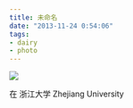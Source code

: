 ```yaml
---
title: 未命名
date: "2013-11-24 0:54:06"
tags:
- dairy
- photo
---
```

![](/assets/0047-01.jpg)

在 浙江大学 Zhejiang University
